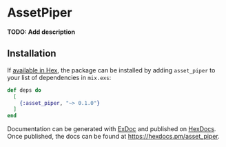 # AssetPiper

**TODO: Add description**

## Installation

If [available in Hex](https://hex.pm/docs/publish), the package can be installed
by adding `asset_piper` to your list of dependencies in `mix.exs`:

```elixir
def deps do
  [
    {:asset_piper, "~> 0.1.0"}
  ]
end
```

Documentation can be generated with [ExDoc](https://github.com/elixir-lang/ex_doc)
and published on [HexDocs](https://hexdocs.pm). Once published, the docs can
be found at <https://hexdocs.pm/asset_piper>.

